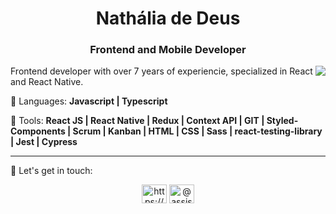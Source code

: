 <h1 align="center">Nathália de Deus</h1>
<h3 align="center">Frontend and Mobile Developer</h3>

<img align="right" src="https://github-readme-stats.vercel.app/api/top-langs/?username=nathaliaassis&layout=compact" />

<p align="left"> 
Frontend developer with over 7 years of experiencie, specialized in React and React Native.
</p>

<p align="left">
  🦄 Languages: <strong>Javascript | Typescript</strong>
</p>

<p align="left">
  💼 Tools: <strong>React JS | React Native | Redux | Context API | GIT | Styled-Components | Scrum | Kanban | HTML | CSS | Sass | react-testing-library | Jest | Cypress </strong>
</p>

<hr/> 

<p align="left">
  💌 Let's get in touch: 
</p>

<p align="center">
<a href="https://www.linkedin.com/in/nathaliamassis" target="blank"><img align="center" src="https://raw.githubusercontent.com/rahuldkjain/github-profile-readme-generator/master/src/images/icons/Social/linked-in-alt.svg" alt="https://www.linkedin.com/in/nathaliamassis" height="30" width="40" /></a>
<a href="https://instagram.com/assis_nath16" target="blank"><img align="center" src="https://raw.githubusercontent.com/rahuldkjain/github-profile-readme-generator/master/src/images/icons/Social/instagram.svg" alt="@assis_nath16" height="30" width="40" /></a>
</p>

